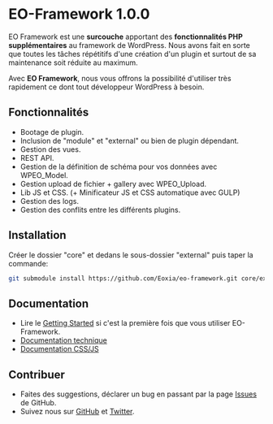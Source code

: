 # EO-Framework 1.0.0

EO Framework est une **surcouche** apportant des **fonctionnalités PHP supplémentaires** au framework de WordPress.
Nous avons fait en sorte que toutes les tâches répétitifs d'une création d'un plugin et surtout de sa maintenance soit réduite au maximum.

Avec **EO Framework**, nous vous offrons la possibilité d'utiliser très rapidement ce dont tout développeur WordPress à besoin.

## Fonctionnalités

* Bootage de plugin.
* Inclusion de "module" et "external" ou bien de plugin dépendant.
* Gestion des vues.
* REST API.
* Gestion de la définition de schéma pour vos données avec WPEO_Model.
* Gestion upload de fichier + gallery avec WPEO_Upload.
* Lib JS et CSS. (+ Minificateur JS et CSS automatique avec GULP)
* Gestion des logs.
* Gestion des conflits entre les différents plugins.

## Installation

Créer le dossier "core" et dedans le sous-dossier "external" puis taper la commande:

```bash
git submodule install https://github.com/Eoxia/eo-framework.git core/external/eo-framework
```

## Documentation

* Lire le [Getting Started](https://github.com/Eoxia/eo-framework-starter) si c'est la première fois que vous utiliser EO-Framework.
* [Documentation technique](https://github.com/Eoxia/eo-framework/wiki)
* [Documentation CSS/JS](https://shop.eoxia.com/wp-content/plugins/eo-framework-plugin/eo-framework/core/assets/examples/index.html)

## Contribuer

* Faites des suggestions, déclarer un bug en passant par la page [Issues](https://github.com/Eoxia/eo-framework/issues) de GitHub.
* Suivez nous sur [GitHub](https://github.com/Eoxia) et [Twitter](https://twitter.com/eoxia).
